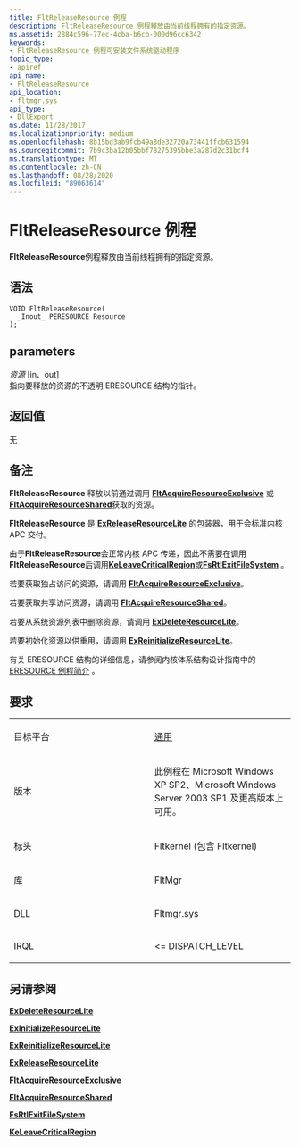 ```yaml
---
title: FltReleaseResource 例程
description: FltReleaseResource 例程释放由当前线程拥有的指定资源。
ms.assetid: 2884c596-77ec-4cba-b6cb-000d96cc6342
keywords:
- FltReleaseResource 例程可安装文件系统驱动程序
topic_type:
- apiref
api_name:
- FltReleaseResource
api_location:
- fltmgr.sys
api_type:
- DllExport
ms.date: 11/28/2017
ms.localizationpriority: medium
ms.openlocfilehash: 8b15bd3ab9fcb49a8de32720a73441ffcb631594
ms.sourcegitcommit: 7b9c3ba12b05bbf78275395bbe3a287d2c31bcf4
ms.translationtype: MT
ms.contentlocale: zh-CN
ms.lasthandoff: 08/28/2020
ms.locfileid: "89063614"
---
```

# <a name="fltreleaseresource-routine"></a>FltReleaseResource 例程


**FltReleaseResource**例程释放由当前线程拥有的指定资源。

<a name="syntax"></a>语法
------

```ManagedCPlusPlus
VOID FltReleaseResource(
  _Inout_ PERESOURCE Resource
);
```

<a name="parameters"></a>parameters
----------

*资源* \[in、out\]  
指向要释放的资源的不透明 ERESOURCE 结构的指针。

<a name="return-value"></a>返回值
------------

无

<a name="remarks"></a>备注
-------

**FltReleaseResource** 释放以前通过调用 [**FltAcquireResourceExclusive**](fltacquireresourceexclusive.md) 或 [**FltAcquireResourceShared**](fltacquireresourceshared.md)获取的资源。

**FltReleaseResource** 是 [**ExReleaseResourceLite**](/windows-hardware/drivers/ddi/wdm/nf-wdm-exreleaseresourcelite) 的包装器，用于会标准内核 APC 交付。

由于**FltReleaseResource**会正常内核 APC 传递，因此不需要在调用**FltReleaseResource**后调用[**KeLeaveCriticalRegion**](/windows-hardware/drivers/ddi/ntddk/nf-ntddk-keleavecriticalregion)或[**FsRtlExitFileSystem**](fsrtlexitfilesystem.md) 。

若要获取独占访问的资源，请调用 [**FltAcquireResourceExclusive**](fltacquireresourceexclusive.md)。

若要获取共享访问资源，请调用 [**FltAcquireResourceShared**](fltacquireresourceshared.md)。

若要从系统资源列表中删除资源，请调用 [**ExDeleteResourceLite**](/windows-hardware/drivers/ddi/wdm/nf-wdm-exdeleteresourcelite)。

若要初始化资源以供重用，请调用 [**ExReinitializeResourceLite**](/windows-hardware/drivers/ddi/wdm/nf-wdm-exreinitializeresourcelite)。

有关 ERESOURCE 结构的详细信息，请参阅内核体系结构设计指南中的 [ERESOURCE 例程简介](../kernel/introduction-to-eresource-routines.md) 。

<a name="requirements"></a>要求
------------

<table>
<colgroup>
<col width="50%" />
<col width="50%" />
</colgroup>
<tbody>
<tr class="odd">
<td align="left"><p>目标平台</p></td>
<td align="left"><a href="https://go.microsoft.com/fwlink/p/?linkid=531356" data-raw-source="[Universal](https://go.microsoft.com/fwlink/p/?linkid=531356)">通用</a></td>
</tr>
<tr class="even">
<td align="left"><p>版本</p></td>
<td align="left"><p>此例程在 Microsoft Windows XP SP2、Microsoft Windows Server 2003 SP1 及更高版本上可用。</p></td>
</tr>
<tr class="odd">
<td align="left"><p>标头</p></td>
<td align="left">Fltkernel (包含 Fltkernel) </td>
</tr>
<tr class="even">
<td align="left"><p>库</p></td>
<td align="left">FltMgr</td>
</tr>
<tr class="odd">
<td align="left"><p>DLL</p></td>
<td align="left">Fltmgr.sys</td>
</tr>
<tr class="even">
<td align="left"><p>IRQL</p></td>
<td align="left"><p>&lt;= DISPATCH_LEVEL</p></td>
</tr>
</tbody>
</table>

## <a name="see-also"></a>另请参阅


[**ExDeleteResourceLite**](/windows-hardware/drivers/ddi/wdm/nf-wdm-exdeleteresourcelite)

[**ExInitializeResourceLite**](/windows-hardware/drivers/ddi/wdm/nf-wdm-exinitializeresourcelite)

[**ExReinitializeResourceLite**](/windows-hardware/drivers/ddi/wdm/nf-wdm-exreinitializeresourcelite)

[**ExReleaseResourceLite**](/windows-hardware/drivers/ddi/wdm/nf-wdm-exreleaseresourcelite)

[**FltAcquireResourceExclusive**](fltacquireresourceexclusive.md)

[**FltAcquireResourceShared**](fltacquireresourceshared.md)

[**FsRtlExitFileSystem**](fsrtlexitfilesystem.md)

[**KeLeaveCriticalRegion**](/windows-hardware/drivers/ddi/ntddk/nf-ntddk-keleavecriticalregion)

 

